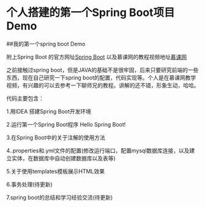 # 个人搭建的第一个Spring Boot项目Demo

##我的第一个spring boot Demo

附上Spring Boot 的官方网址[Spring Boot](http://projects.spring.io/spring-boot/)
以及慕课网的教程视频地址[慕课网](http://www.imooc.com)


之前接触过spring boot，但是JAVA的基础不是很牢固，后来只要研究前端的一些东西，现在自己研究一下spring boot的配置，代码实现等。个人是在慕课网教学视频，有兴趣的可以去参考一下聊师兄的教程。讲解的还不错，形象生动，哈哈。

代码主要包含：

1.用IDEA 搭建Spring Boot开发环境

2.运行第一个Spring Boot程序 Hello Spring Boot!

3.在Spring Boot中的关于注解的使用方法

4..properties和.yml文件的配置(修改运行端口，配置mysql数据库连接，以及建立实体，在数据库中自动创建数据库以及表等) 

5.关于使用templates模板展示HTML效果

6.事务处理(待更新)

7.spring boot的总结和学习经验交流(待更新)